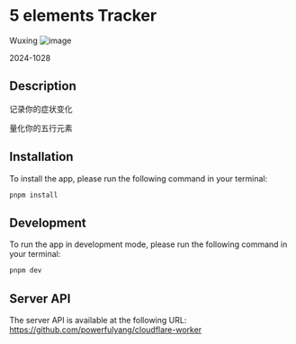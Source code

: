 # 5 elements Tracker
Wuxing
![image](https://github.com/user-attachments/assets/cfd6e6ed-5d31-487e-877f-4126fbde23d8)

2024-1028

## Description


记录你的症状变化

量化你的五行元素


## Installation

To install the app, please run the following command in your terminal:
```bash
pnpm install
```

## Development

To run the app in development mode, please run the following command in your terminal:
```bash
pnpm dev
```

## Server API

The server API is available at the following URL: https://github.com/powerfulyang/cloudflare-worker
